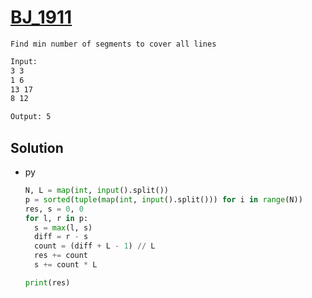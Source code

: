 # [BJ_1911](https://acmicpc.net/problem/1911)

```en
Find min number of segments to cover all lines
```

```txt
Input:
3 3
1 6
13 17
8 12

Output: 5
```

## Solution

* py

  ```py
  N, L = map(int, input().split())
  p = sorted(tuple(map(int, input().split())) for i in range(N))
  res, s = 0, 0
  for l, r in p:
    s = max(l, s)
    diff = r - s
    count = (diff + L - 1) // L
    res += count
    s += count * L

  print(res)
  ```
